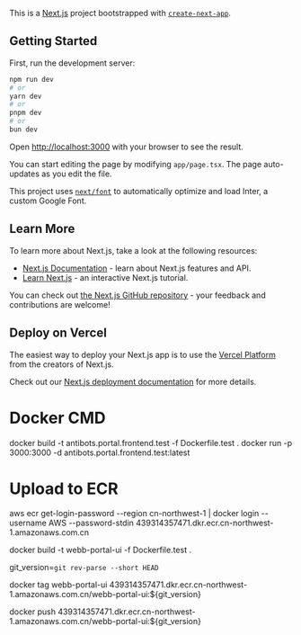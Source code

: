 This is a [Next.js](https://nextjs.org/) project bootstrapped with [`create-next-app`](https://github.com/vercel/next.js/tree/canary/packages/create-next-app).

## Getting Started

First, run the development server:

```bash
npm run dev
# or
yarn dev
# or
pnpm dev
# or
bun dev
```

Open [http://localhost:3000](http://localhost:3000) with your browser to see the result.

You can start editing the page by modifying `app/page.tsx`. The page auto-updates as you edit the file.

This project uses [`next/font`](https://nextjs.org/docs/basic-features/font-optimization) to automatically optimize and load Inter, a custom Google Font.

## Learn More

To learn more about Next.js, take a look at the following resources:

- [Next.js Documentation](https://nextjs.org/docs) - learn about Next.js features and API.
- [Learn Next.js](https://nextjs.org/learn) - an interactive Next.js tutorial.

You can check out [the Next.js GitHub repository](https://github.com/vercel/next.js/) - your feedback and contributions are welcome!

## Deploy on Vercel

The easiest way to deploy your Next.js app is to use the [Vercel Platform](https://vercel.com/new?utm_medium=default-template&filter=next.js&utm_source=create-next-app&utm_campaign=create-next-app-readme) from the creators of Next.js.

Check out our [Next.js deployment documentation](https://nextjs.org/docs/deployment) for more details.


# Docker CMD
docker build -t antibots.portal.frontend.test -f Dockerfile.test .
docker run -p 3000:3000 -d antibots.portal.frontend.test:latest

# Upload to ECR
aws ecr get-login-password --region cn-northwest-1 | docker login --username AWS --password-stdin 439314357471.dkr.ecr.cn-northwest-1.amazonaws.com.cn

docker build -t webb-portal-ui -f Dockerfile.test .

git_version=`git rev-parse --short HEAD`

docker tag webb-portal-ui 439314357471.dkr.ecr.cn-northwest-1.amazonaws.com.cn/webb-portal-ui:${git_version}

docker push 439314357471.dkr.ecr.cn-northwest-1.amazonaws.com.cn/webb-portal-ui:${git_version}